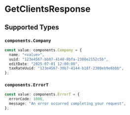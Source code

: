 # GetClientsResponse


## Supported Types

### `components.Company`

```typescript
const value: components.Company = {
  name: "<value>",
  uuid: "123e4567-bb07-4148-8bfa-2308e2152c5b",
  editDate: "2025-07-01 12:00:00",
  taxRateUuid: "123e4567-30b7-4144-b18f-2308eb9e6bbb",
};
```

### `components.ErrorT`

```typescript
const value: components.ErrorT = {
  errorCode: 1000,
  message: "An error occurred completing your request",
};
```

